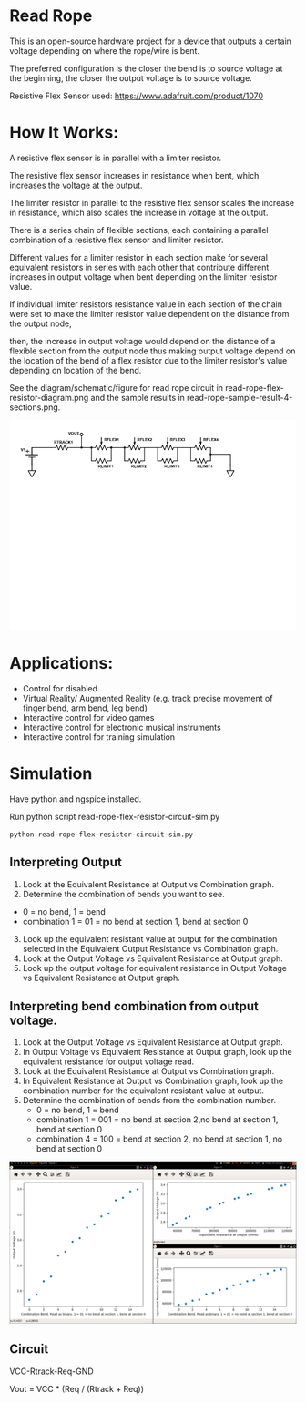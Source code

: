 # Read Rope 

This is an open-source hardware project for a device that outputs a certain voltage depending on where the rope/wire is bent.

The preferred configuration is the closer the bend is to source voltage at the beginning, the closer the output voltage is to source voltage.

Resistive Flex Sensor used: https://www.adafruit.com/product/1070

# How It Works:

A resistive flex sensor is in parallel with a limiter resistor.

The resistive flex sensor increases in resistance when bent, which increases the voltage at the output.

The limiter resistor in parallel to the resistive flex sensor scales the increase in resistance, which also scales the increase in voltage at the output.


There is a series chain of flexible sections, each containing a parallel combination of a resistive flex sensor and limiter resistor.


Different values for a limiter resistor in each section make for several equivalent resistors in series with each other
that contribute different increases in output voltage when bent depending on the limiter resistor value.

If individual limiter resistors resistance value in each section of the chain were set to make 
the limiter resistor value dependent on the distance from the output node,

then, the increase in output voltage would depend on the distance of a flexible section from the output node
thus making output voltage depend on the location of the bend of a flex resistor due to the limiter resistor's 
value depending on location of the bend.

See the diagram/schematic/figure for read rope circuit in read-rope-flex-resistor-diagram.png 
and the sample results in read-rope-sample-result-4-sections.png.

![](https://raw.githubusercontent.com/adct-the-experimenter/read-rope/master/read-rope-flex-resistor-diagram.png)


# Applications:
 - Control for disabled 
 - Virtual Reality/ Augmented Reality (e.g. track precise movement of finger bend, arm bend, leg bend)
 - Interactive control for video games
 - Interactive control for electronic musical instruments
 - Interactive control for training simulation

# Simulation

Have python and ngspice installed.

Run python script read-rope-flex-resistor-circuit-sim.py

    python read-rope-flex-resistor-circuit-sim.py

## Interpreting Output
  
1. Look at the Equivalent Resistance at Output vs Combination graph.
2. Determine the combination of bends you want to see.
 - 0 = no bend, 1 = bend
 - combination 1 = 01 = no bend at section 1, bend at section 0
3. Look up the equivalent resistant value at output for the combination selected in the Equivalent Output Resistance vs Combination graph.
4. Look at the Output Voltage vs Equivalent Resistance at Output graph.
5. Look up the output voltage for equivalent resistance in Output Voltage vs Equivalent Resistance at Output graph.
  
## Interpreting bend combination from output voltage.

1. Look at the Output Voltage vs Equivalent Resistance at Output graph.
2. In Output Voltage vs Equivalent Resistance at Output graph, look up the equivalent resistance for output voltage read.
3. Look at the Equivalent Resistance at Output vs Combination graph.
4. In Equivalent Resistance at Output vs Combination graph, look up the combination number for the equivalent resistant value at output.
5. Determine the combination of bends from the combination number.
	- 0 = no bend, 1 = bend
	- combination 1 = 001 = no bend at section 2,no bend at section 1, bend at section 0
	- combination 4 = 100 = bend at section 2, no bend at section 1, no bend at section 0

![](https://raw.githubusercontent.com/adct-the-experimenter/read-rope/master/read-rope-sample-result-4-sections.png)
  
## Circuit

VCC-Rtrack-Req-GND
 
Vout = VCC * (Req / (Rtrack + Req))
